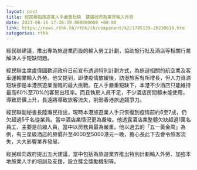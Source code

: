 ```yaml
---
layout: post
title: 經民聯指旅遊業人手嚴重短缺　建議政府為業界輸入外勞
date: 2023-06-16 17:26:39.000000000 +08:00
link: https://news.rthk.hk/rthk/ch/component/k2/1705139-20230616.htm
categories: rthk
---
```


經民聯建議，推出專為旅遊業而設的輸入勞工計劃，協助旅行社及酒店等相關行業解決人手短缺問題。

經民聯主席盧偉國歡迎政府日前宣布透過特別計劃方式，為旅遊相關的航空業及客車運輸業輸入外勞。他又提到，即使疫情放緩後，訪港旅客有所增長，但人力資源短缺卻是本港旅遊業面臨的最大挑戰。在人手嚴重短缺下，本港不少酒店只能維持最高60%至70%的客房出租率。而且執房人員不足，不少酒店房間都未能使用，導致房價上升，長遠將導致旅客流失，削弱香港旅遊競爭力。

經民聯副秘書長陸瀚民指出，現時本港旅遊業人手只恢復到疫情前約6至7成，仍欠超過5千名從業員。當中酒店業情況更為嚴峻。他透露酒店業整體欠缺超過1萬名員工，主要是前線人員，當中以房務員最為嚴重。他以過去的「五一黃金周」為例，有三星級酒店的房價升至4000至5000港元一晚，擔心長此下去會令旅客流失，大大影響業界發展。

經民聯向政府提出五大建議，當中包括為旅遊業界推出特別計劃輸入外勞、加強本地旅業人手的培訓及支援，設立獎金獎勵機制等。
